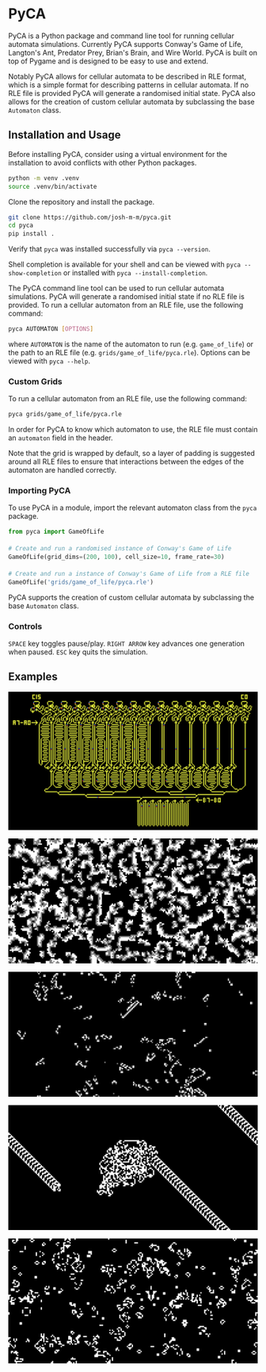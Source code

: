 # PyCA

PyCA is a Python package and command line tool for running cellular automata simulations. Currently PyCA supports Conway's Game of Life, Langton's Ant, Predator Prey, Brian's Brain, and Wire World. PyCA is built on top of Pygame and is designed to be easy to use and extend.

Notably PyCA allows for cellular automata to be described in RLE format, which is a simple format for describing patterns in cellular automata. If no RLE file is provided PyCA will generate a randomised initial state. PyCA also allows for the creation of custom cellular automata by subclassing the base `Automaton` class.

## Installation and Usage

Before installing PyCA, consider using a virtual environment for the installation to avoid conflicts with other Python packages.

```sh
python -m venv .venv
source .venv/bin/activate
```

Clone the repository and install the package.

```sh
git clone https://github.com/josh-m-m/pyca.git
cd pyca
pip install .
```

Verify that `pyca` was installed successfully via `pyca --version`.

Shell completion is available for your shell and can be viewed with `pyca --show-completion` or installed with `pyca --install-completion`.

The PyCA command line tool can be used to run cellular automata simulations. PyCA will generate a randomised initial state if no RLE file is provided. To run a cellular automaton from an RLE file, use the following command:

```sh
pyca AUTOMATON [OPTIONS]
```
where `AUTOMATON` is the name of the automaton to run (e.g. `game_of_life`) or the path to an RLE file (e.g. `grids/game_of_life/pyca.rle`). Options can be viewed with `pyca --help`.

### Custom Grids

To run a cellular automaton from an RLE file, use the following command:

```sh
pyca grids/game_of_life/pyca.rle
```

In order for PyCA to know which automaton to use, the RLE file must contain an `automaton` field in the header.

Note that the grid is wrapped by default, so a layer of padding is suggested around all RLE files to ensure that interactions between the edges of the automaton are handled correctly.

### Importing PyCA

To use PyCA in a module, import the relevant automaton class from the `pyca` package.

```python
from pyca import GameOfLife

# Create and run a randomised instance of Conway's Game of Life
GameOfLife(grid_dims=(200, 100), cell_size=10, frame_rate=30)

# Create and run a instance of Conway's Game of Life from a RLE file
GameOfLife('grids/game_of_life/pyca.rle')
```
PyCA supports the creation of custom cellular automata by subclassing the base `Automaton` class.

### Controls

`SPACE` key toggles pause/play.
`RIGHT ARROW` key advances one generation when paused.
`ESC` key quits the simulation.

## Examples

![Wire World](assets/wire_world.png)

![Predator Prey](assets/predator_prey.png)

![Brian's Brain](assets/brians_brain.png)

![Langton's Ant](assets/langtons_ant.png)

![Conway's Game of Life](assets/game_of_life.png)
